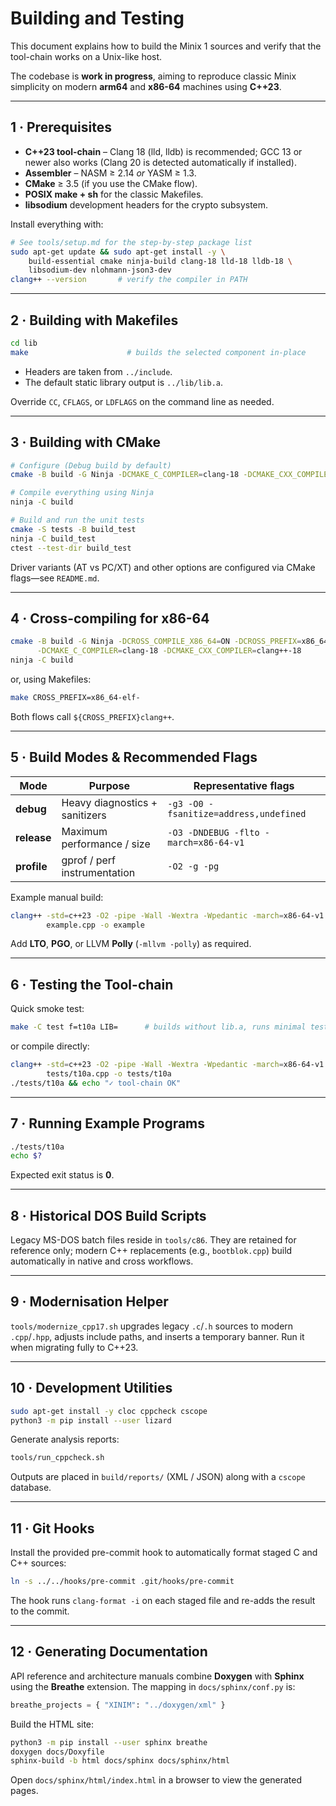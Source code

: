 # Building and Testing

This document explains how to build the Minix 1 sources and verify that the
tool-chain works on a Unix-like host.

The codebase is **work in progress**, aiming to reproduce classic Minix
simplicity on modern **arm64** and **x86-64** machines using **C++23**.

---

## 1 · Prerequisites

* **C++23 tool-chain** – Clang 18 (lld, lldb) is recommended; GCC 13 or newer also works
    (Clang 20 is detected automatically if installed).
* **Assembler** – NASM ≥ 2.14 *or* YASM ≥ 1.3.
* **CMake** ≥ 3.5 (if you use the CMake flow).
* **POSIX make + sh** for the classic Makefiles.
* **libsodium** development headers for the crypto subsystem.

Install everything with:

```sh
# See tools/setup.md for the step-by-step package list
sudo apt-get update && sudo apt-get install -y \
    build-essential cmake ninja-build clang-18 lld-18 lldb-18 \
    libsodium-dev nlohmann-json3-dev
clang++ --version       # verify the compiler in PATH
```

-----

## 2 · Building with Makefiles

```sh
cd lib
make                      # builds the selected component in-place
```

  * Headers are taken from `../include`.
  * The default static library output is `../lib/lib.a`.

Override `CC`, `CFLAGS`, or `LDFLAGS` on the command line as needed.

-----

## 3 · Building with CMake

```sh
# Configure (Debug build by default)
cmake -B build -G Ninja -DCMAKE_C_COMPILER=clang-18 -DCMAKE_CXX_COMPILER=clang++-18

# Compile everything using Ninja
ninja -C build

# Build and run the unit tests
cmake -S tests -B build_test
ninja -C build_test
ctest --test-dir build_test
```

Driver variants (AT vs PC/XT) and other options are configured via CMake
flags—see `README.md`.

-----

## 4 · Cross-compiling for x86-64

```sh
cmake -B build -G Ninja -DCROSS_COMPILE_X86_64=ON -DCROSS_PREFIX=x86_64-elf- \
      -DCMAKE_C_COMPILER=clang-18 -DCMAKE_CXX_COMPILER=clang++-18
ninja -C build
```

or, using Makefiles:

```sh
make CROSS_PREFIX=x86_64-elf-
```

Both flows call `${CROSS_PREFIX}clang++`.

-----

## 5 · Build Modes & Recommended Flags

| Mode      | Purpose                          | Representative flags                             |
|-----------|----------------------------------|--------------------------------------------------|
| **debug** | Heavy diagnostics + sanitizers   | `-g3 -O0 -fsanitize=address,undefined`           |
| **release**| Maximum performance / size       | `-O3 -DNDEBUG -flto -march=x86-64-v1`            |
| **profile**| gprof / perf instrumentation     | `-O2 -g -pg`                                     |

Example manual build:

```sh
clang++ -std=c++23 -O2 -pipe -Wall -Wextra -Wpedantic -march=x86-64-v1 \
        example.cpp -o example
```

Add **LTO**, **PGO**, or LLVM **Polly** (`-mllvm -polly`) as required.

-----

## 6 · Testing the Tool-chain

Quick smoke test:

```sh
make -C test f=t10a LIB=      # builds without lib.a, runs minimal test
```

or compile directly:

```sh
clang++ -std=c++23 -O2 -pipe -Wall -Wextra -Wpedantic -march=x86-64-v1 \
        tests/t10a.cpp -o tests/t10a
./tests/t10a && echo "✓ tool-chain OK"
```

-----

## 7 · Running Example Programs

```sh
./tests/t10a
echo $?
```

Expected exit status is **0**.

-----

## 8 · Historical DOS Build Scripts

Legacy MS-DOS batch files reside in `tools/c86`.
They are retained for reference only; modern C++ replacements (e.g.,
`bootblok.cpp`) build automatically in native and cross workflows.

-----

## 9 · Modernisation Helper

`tools/modernize_cpp17.sh` upgrades legacy `.c`/`.h` sources to modern
`.cpp`/`.hpp`, adjusts include paths, and inserts a temporary banner.
Run it when migrating fully to C++23.

-----

## 10 · Development Utilities

```sh
sudo apt-get install -y cloc cppcheck cscope
python3 -m pip install --user lizard
```

Generate analysis reports:

```sh
tools/run_cppcheck.sh
```

Outputs are placed in `build/reports/` (XML / JSON) along with a `cscope`
database.

-----

## 11 · Git Hooks

Install the provided pre-commit hook to automatically format staged C and C++ sources:

```sh
ln -s ../../hooks/pre-commit .git/hooks/pre-commit
```

The hook runs `clang-format -i` on each staged file and re-adds the result to the commit.

-----

## 12 · Generating Documentation

API reference and architecture manuals combine **Doxygen** with **Sphinx**
using the **Breathe** extension. The mapping in `docs/sphinx/conf.py` is:

```python
breathe_projects = { "XINIM": "../doxygen/xml" }
```

Build the HTML site:

```bash
python3 -m pip install --user sphinx breathe
doxygen docs/Doxyfile
sphinx-build -b html docs/sphinx docs/sphinx/html
```

Open `docs/sphinx/html/index.html` in a browser to view the generated pages.
